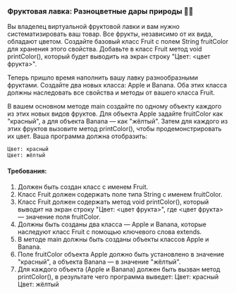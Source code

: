 
### Фруктовая лавка: Разноцветные дары природы 🍎🍌

Вы владелец виртуальной фруктовой лавки и вам нужно систематизировать ваш товар. Все фрукты, независимо от их вида, обладают цветом. Создайте базовый класс Fruit с полем String fruitColor для хранения этого свойства. Добавьте в класс Fruit метод void printColor(), который будет выводить на экран строку "Цвет: <цвет фрукта>".

Теперь пришло время наполнить вашу лавку разнообразными фруктами. Создайте два новых класса: Apple и Banana. Оба этих класса должны наследовать все свойства и методы от вашего класса Fruit.

В вашем основном методе main создайте по одному объекту каждого из этих новых видов фруктов. Для объекта Apple задайте fruitColor как "красный", а для объекта Banana — как "жёлтый". Затем для каждого из этих фруктов вызовите метод printColor(), чтобы продемонстрировать их цвет. Ваша программа должна отобразить:

```
Цвет: красный
Цвет: жёлтый
```

#### Требования:
1. Должен быть создан класс с именем Fruit.
2. Класс Fruit должен содержать поле типа String с именем fruitColor.
3. Класс Fruit должен содержать метод void printColor(), который выводит на экран строку "Цвет: <цвет фрукта>", где <цвет фрукта> — значение поля fruitColor.
4. Должны быть созданы два класса — Apple и Banana, которые наследуют класс Fruit с помощью ключевого слова extends.
5. В методе main должны быть созданы объекты классов Apple и Banana.
6. Поле fruitColor объекта Apple должно быть установлено в значение "красный", а объекта Banana — в значение "жёлтый".
7. Для каждого объекта (Apple и Banana) должен быть вызван метод printColor(), в результате чего программа выведет: Цвет: красный Цвет: жёлтый